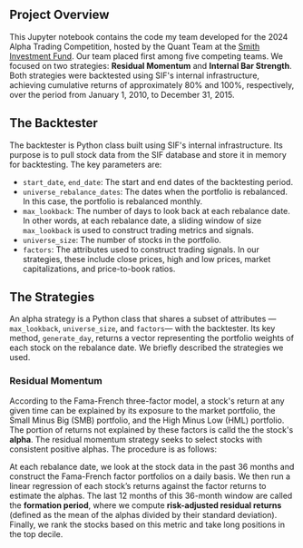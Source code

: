## Project Overview

This Jupyter notebook contains the code my team developed for the 2024 Alpha Trading Competition, hosted by the Quant Team at the [Smith Investment Fund](https://www.smithinvestmentfund.com/). Our team placed first among five competing teams. We focused on two strategies: **Residual Momentum** and **Internal Bar Strength**. Both strategies were backtested using SIF's internal infrastructure, achieving cumulative returns of approximately 80% and 100%, respectively, over the period from January 1, 2010, to December 31, 2015.

## The Backtester

The backtester is Python class built using SIF's internal infrastructure. Its purpose is to pull stock data from the SIF database and store it in memory for backtesting. The key parameters are:

- `start_date`, `end_date`: The start and end dates of the backtesting period.
- `universe_rebalance_dates`: The dates when the portfolio is rebalanced. In this case, the portfolio is rebalanced monthly.
- `max_lookback`: The number of days to look back at each rebalance date. In other words, at each rebalance date, a sliding window of size `max_lookback` is used to construct trading metrics and signals.
- `universe_size`: The number of stocks in the portfolio.
- `factors`: The attributes used to construct trading signals. In our strategies, these include close prices, high and low prices, market capitalizations, and price-to-book ratios.

## The Strategies

An alpha strategy is a Python class that shares a subset of attributes — `max_lookback`, `universe_size`, and `factors`— with the backtester. Its key method, `generate_day`, returns a vector representing the portfolio weights of each stock on the rebalance date. We briefly described the strategies we used. 

### Residual Momentum

According to the Fama-French three-factor model, a stock's return at any given time can be explained by its exposure to the market portfolio, the Small Minus Big (SMB) portfolio, and the High Minus Low (HML) portfolio. The portion of returns not explained by these factors is calld the the stock's **alpha**. The residual momentum strategy seeks to select stocks with consistent positive alphas. The procedure is as follows:  

At each rebalance date, we look at the stock data in the past 36 months and construct the Fama-French factor portfolios on a daily basis. We then run a linear regression of each stock’s returns against the factor returns to estimate the alphas. The last 12 months of this 36-month window are called the **formation period**, where we compute **risk-adjusted residual returns** (defined as the mean of the alphas divided by their standard deviation). Finally, we rank the stocks based on this metric and take long positions in the top decile. 




